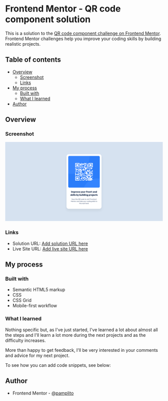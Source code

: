 # Frontend Mentor - QR code component solution

This is a solution to the [QR code component challenge on Frontend Mentor](https://www.frontendmentor.io/challenges/qr-code-component-iux_sIO_H). Frontend Mentor challenges help you improve your coding skills by building realistic projects.

## Table of contents

- [Overview](#overview)
  - [Screenshot](#screenshot)
  - [Links](#links)
- [My process](#my-process)
  - [Built with](#built-with)
  - [What I learned](#what-i-learned)
- [Author](#author)

## Overview

### Screenshot

![](./screenshot.jpg)

### Links

- Solution URL: [Add solution URL here](https://github.com/pamplito/qr-code-component-main)
- Live Site URL: [Add live site URL here](https://pamplito.github.io/qr-code-component-main/)

## My process

### Built with

- Semantic HTML5 markup
- CSS
- CSS Grid
- Mobile-first workflow

### What I learned

Nothing specific but, as I've just started, I've learned a lot about almost all the steps and I'll learn a lot more during the next projects and as the difficulty increases.

More than happy to get feedback, I'll be very interested in your comments and advice for my next project.

To see how you can add code snippets, see below:

## Author

- Frontend Mentor - [@pamplito](https://www.frontendmentor.io/profile/pamplito)

